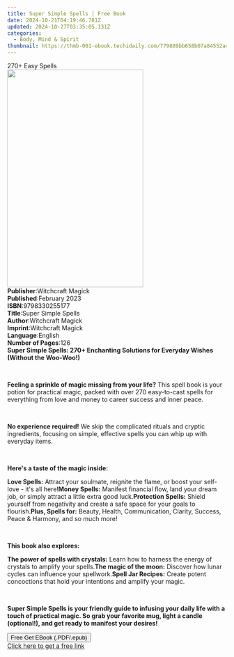 ```yaml
---
title: Super Simple Spells | Free Book
date: 2024-10-21T04:19:46.781Z
updated: 2024-10-27T03:35:05.131Z
categories:
  - Body, Mind & Spirit
thumbnail: https://thmb-001-ebook.techidaily.com/779889bb658b07a84552a452c7e1f014481c19007ae51c1204a4bf5ea18e46ec.jpg
---
```

<main id="book-container">
  <div class="flex flex-col">
    <div class="book-brief flex-1 py-6 px-4 sm:p-6 md:py-10 md:px-8">
      <!-- brief-->
      <div class="book-brief-main">270+ Easy Spells</div>
    </div>
    <div
      class="book-meta-info flex-1 grid gap-4 col-start-1 col-end-3 row-start-1 sm:mb-6 sm:grid-cols-4 lg:gap-6 lg:col-start-2 lg:row-end-6 lg:row-span-6 lg:mb-0"
    >
      <div
        class="book-meta-info-left place-content-center mt-4 p-4 text-sm leading-6 col-start-2 col-span-2 dark:text-slate-400"
      >
        <img
          class="w-full h-500 object-cover rounded-lg sm:h-255 sm:col-span-2 lg:col-span-full"
          src="https://img-001-ebook.techidaily.com/570b7d464550dd11bf25e7d3db4225063f74b6549a935654a1811579b97df041.jpg"
          alt=""
          width="312"
          height="500"
        />
      </div>
      <div
        class="book-meta-info-right mt-2 col-start-1 row-start-2 col-span-3 self-center"
      >
        <!-- meta data  -->
        <div class="flex flex-col px-4 md:px-8">
          <div class="flex-1">
            <strong>Publisher</strong>:<span class="px-2"
              >Witchcraft Magick</span
            >
          </div>
          <div class="flex-1">
            <strong>Published</strong>:<span class="px-2">February 2023</span>
          </div>
          <div class="flex-1">
            <strong>ISBN</strong>:<span class="px-2">9798330255177</span>
          </div>
          <div class="flex-1">
            <strong>Title</strong>:<span class="px-2">Super Simple Spells</span>
          </div>
          <div class="flex-1">
            <strong>Author</strong>:<span class="px-2">Witchcraft Magick</span>
          </div>
          <div class="flex-1">
            <strong>Imprint</strong>:<span class="px-2">Witchcraft Magick</span>
          </div>
          <div class="flex-1">
            <strong>Language</strong>:<span class="px-2">English</span>
          </div>
          <div class="flex-1">
            <strong>Number of Pages</strong>:<span class="px-2">126</span>
          </div>
        </div>
      </div>
    </div>
    <div class="book-description flex-1 py-6 px-4 sm:p-6 md:py-10 md:px-8">
      <div class="book-description-main">
        <div accordion-content="" id="description">
          <strong
            >Super Simple Spells: 270+ Enchanting Solutions for Everyday Wishes
            (Without the Woo-Woo!)</strong
          >
          <p><br /></p>
          <p>
            <strong>Feeling a sprinkle of magic missing from your life?</strong>
            This spell book is your potion for practical magic, packed with over
            270 easy-to-cast spells for everything from love and money to career
            success and inner peace.
          </p>
          <p><br /></p>
          <p>
            <strong>No experience required!</strong> We skip the complicated
            rituals and cryptic ingredients, focusing on simple, effective
            spells you can whip up with everyday items.
          </p>
          <p><br /></p>
          <p><strong>Here's a taste of the magic inside:</strong></p>
          <span contenteditable="false" class="ql-ui"></span
          ><strong>Love Spells:</strong> Attract your soulmate, reignite the
          flame, or boost your self-love - it's all here!<span
            contenteditable="false"
            class="ql-ui"
          ></span
          ><strong>Money Spells:</strong> Manifest financial flow, land your
          dream job, or simply attract a little extra good luck.<span
            contenteditable="false"
            class="ql-ui"
          ></span
          ><strong>Protection Spells:</strong> Shield yourself from negativity
          and create a safe space for your goals to flourish.<span
            contenteditable="false"
            class="ql-ui"
          ></span
          ><strong>Plus, Spells for:</strong> Beauty, Health, Communication,
          Clarity, Success, Peace &amp; Harmony, and so much more!
          <p><br /></p>
          <p><strong>This book also explores:</strong></p>
          <span contenteditable="false" class="ql-ui"></span
          ><strong>The power of spells with crystals:</strong> Learn how to
          harness the energy of crystals to amplify your spells.<span
            contenteditable="false"
            class="ql-ui"
          ></span
          ><strong>The magic of the moon:</strong> Discover how lunar cycles can
          influence your spellwork.<span
            contenteditable="false"
            class="ql-ui"
          ></span
          ><strong>Spell Jar Recipes:</strong> Create potent concoctions that
          hold your intentions and amplify your magic.
          <p><br /></p>
          <p>
            <strong
              >Super Simple Spells is your friendly guide to infusing your daily
              life with a touch of practical magic. So grab your favorite mug,
              light a candle (optional!), and get ready to manifest your
              desires!</strong
            >
          </p>
        </div>
        <div class="accordion-fader"></div>
      </div>
    </div>
    <div class="book-excerpts flex-1 py-6 px-4 sm:p-6 md:py-10 md:px-8"></div>
    <div
      class="book-about-author flex-1 py-6 px-4 sm:p-6 md:py-10 md:px-8"
    ></div>
    <div class="book-free-get flex-1 py-6 px-4 sm:p-6 md:py-10 md:px-8">
      <button
        id="btn-free-get"
        class="bg-blue-500 hover:bg-blue-700 text-white font-bold py-2 px-4 rounded"
      >
        Free Get EBook (.PDF/.epub)
      </button>
      <div id="countdown-display" class="px-2 text-lg mt-2"></div>
      <a
        id="free-link"
        class="hidden bg-blue-500 hover:bg-blue-700 text-white font-bold py-2 px-4 rounded"
        href="https://www.ebooks.com/en-us/book/211400028/super-simple-spells/witchcraft-magick/"
        target="_blank"
        >Click here to get a free link</a
      >
    </div>
    <script>
      let countdownTime = 0;
      let countdownInterval = null;
      document
        .getElementById('btn-free-get')
        .addEventListener('click', startCountdown);
      function startCountdown() {
        countdownTime = new Date().getTime() + 60000 * 3;
        countdownInterval = setInterval(updateCountdown, 1000);
        document.getElementById('btn-free-get').disabled = true;
        document
          .getElementById('btn-free-get')
          .classList.add('bg-gray-500', 'cursor-not-allowed');
      }
      function updateCountdown() {
        let currentTime = new Date().getTime();
        let timeLeft = countdownTime - currentTime;
        let secondsLeft = Math.floor(timeLeft / 1000);
        document.getElementById('countdown-display').innerHTML =
          `Remaining time: ${secondsLeft} seconds.`;
        if (secondsLeft <= 0) {
          clearInterval(countdownInterval);
          document.getElementById('btn-free-get').classList.add('hidden');
          document.getElementById('free-link').classList.remove('hidden');
          document.getElementById('countdown-display').innerHTML = '';
        }
      }
    </script>
  </div>
</main>

<ins class="adsbygoogle"
      style="display:block"
      data-ad-client="ca-pub-7571918770474297"
      data-ad-slot="8358498916"
      data-ad-format="auto"
      data-full-width-responsive="true"></ins>
    